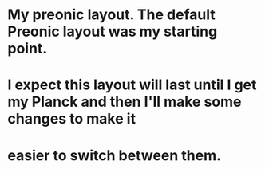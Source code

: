 # My preonic layout. The default Preonic layout was my starting point.
# I expect this layout will last until I get my Planck and then I'll make some changes to make it
# easier to switch between them.
